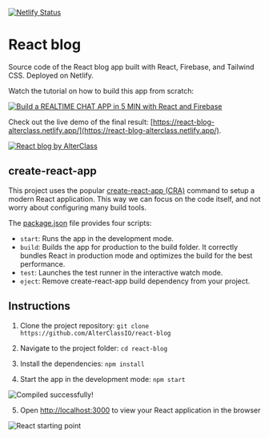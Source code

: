 [![Netlify Status](https://api.netlify.com/api/v1/badges/590c9edd-43ec-4e4a-bf83-25e57d4fa61b/deploy-status)](https://app.netlify.com/sites/react-blog-alterclass/deploys)

# React blog

Source code of the React blog app built with React, Firebase, and Tailwind
CSS. Deployed on Netlify.

Watch the tutorial on how to build this app from scratch:

[![Build a REALTIME CHAT APP in 5 MIN with React and Firebase](https://alterclass.s3.eu-west-3.amazonaws.com/build+a+chat+app+in+5+min+with+React+and+firebase.png)](https://www.youtube.com/watch?v=2-LISBTczQE)

Check out the live demo of the final result:
[https://react-blog-alterclass.netlify.app/](https://react-blog-alterclass.netlify.app/).

[![React blog by AlterClass](https://alterclass.s3.eu-west-3.amazonaws.com/react-blog.png)](https://react-car-configurator.netlify.app/)


## create-react-app

This project uses the popular
[create-react-app (CRA)](https://create-react-app.dev/) command to setup a
modern React application. This way we can focus on the code itself, and not
worry about configuring many build tools.

The
[package.json](https://github.com/AlterClassIO/react-blog/blob/master/package.json)
file provides four scripts:

- `start`: Runs the app in the development mode.
- `build`: Builds the app for production to the build folder. It correctly
  bundles React in production mode and optimizes the build for the best
  performance.
- `test`: Launches the test runner in the interactive watch mode.
- `eject`: Remove create-react-app build dependency from your project.

## Instructions

1. Clone the project repository:
   `git clone https://github.com/AlterClassIO/react-blog`

2. Navigate to the project folder: `cd react-blog`

3. Install the dependencies: `npm install`

4. Start the app in the development mode: `npm start`

![Compiled successfully!](https://alterclass.s3.eu-west-3.amazonaws.com/react-blog-compiled.png)

5. Open [http://localhost:3000](http://localhost:3000) to view your React
   application in the browser

![React starting point](https://alterclass.s3.eu-west-3.amazonaws.com/react-blog.png)
